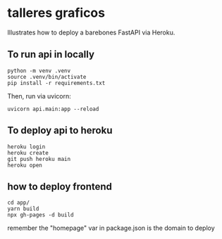 # talleres graficos

Illustrates how to deploy a barebones FastAPI via Heroku.

## To run api in locally

    python -m venv .venv
    source .venv/bin/activate
    pip install -r requirements.txt

Then, run via uvicorn:

    uvicorn api.main:app --reload

## To deploy api to heroku

    heroku login  
    heroku create
    git push heroku main
    heroku open
    
## how to deploy frontend

    cd app/  
    yarn build
    npx gh-pages -d build
    
remember the "homepage" var in package.json is the domain to deploy
